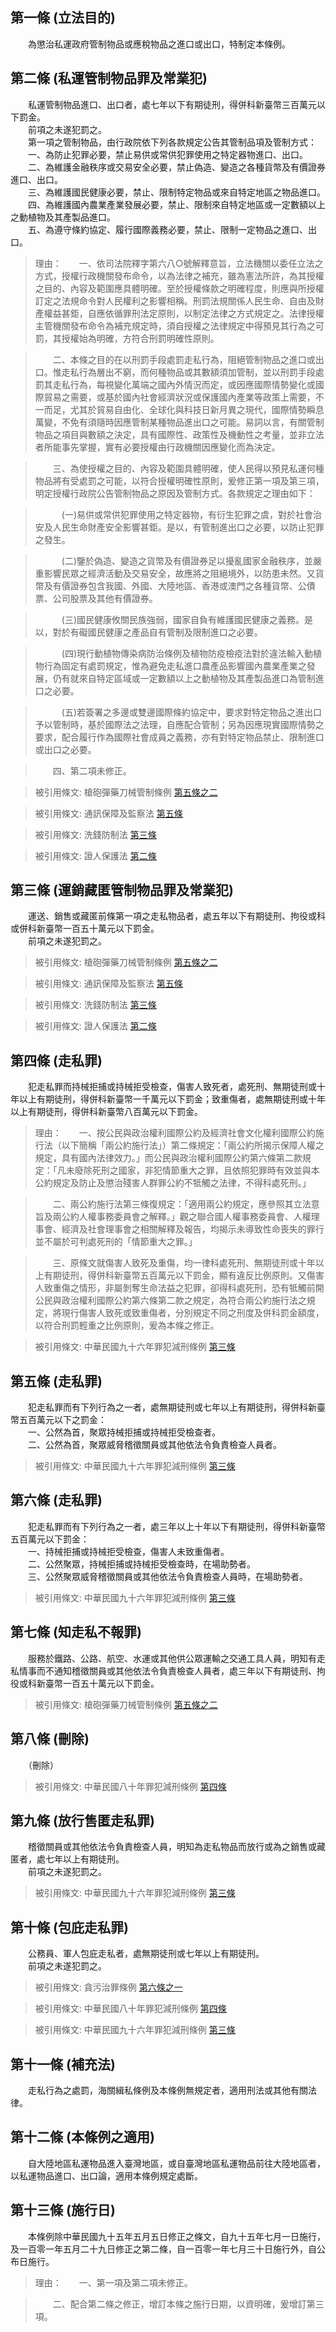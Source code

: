 第一條 (立法目的)
-----------------
　　為懲治私運政府管制物品或應稅物品之進口或出口，特制定本條例。  


第二條 (私運管制物品罪及常業犯)
-------------------------------
　　私運管制物品進口、出口者，處七年以下有期徒刑，得併科新臺幣三百萬元以下罰金。  
　　前項之未遂犯罰之。  
　　第一項之管制物品，由行政院依下列各款規定公告其管制品項及管制方式：  
　　一、為防止犯罪必要，禁止易供或常供犯罪使用之特定器物進口、出口。  
　　二、為維護金融秩序或交易安全必要，禁止偽造、變造之各種貨幣及有價證券進口、出口。  
　　三、為維護國民健康必要，禁止、限制特定物品或來自特定地區之物品進口。  
　　四、為維護國內農業產業發展必要，禁止、限制來自特定地區或一定數額以上之動植物及其產製品進口。  
　　五、為遵守條約協定、履行國際義務必要，禁止、限制一定物品之進口、出口。  
> 理由：　　一、依司法院釋字第六八○號解釋意旨，立法機關以委任立法之方式，授權行政機關發布命令，以為法律之補充，雖為憲法所許，為其授權之目的、內容及範圍應具體明確。至於授權條款之明確程度，則應與所授權訂定之法規命令對人民權利之影響相稱。刑罰法規關係人民生命、自由及財產權益甚鉅，自應依循罪刑法定原則，以制定法律之方式規定之。法律授權主管機關發布命令為補充規定時，須自授權之法律規定中得預見其行為之可罰，其授權始為明確，方符合刑罰明確性原則。

> 　　二、本條之目的在以刑罰手段處罰走私行為，阻絕管制物品之進口或出口。惟走私行為層出不窮，而何種物品或其數額須加管制，並以刑罰手段處罰其走私行為，每視變化萬端之國內外情況而定，或因應國際情勢變化或國際貿易之需要，或基於國內社會經濟狀況或保護國內產業等政策上需要，不一而足，尤其於貿易自由化、全球化與科技日新月異之現代，國際情勢瞬息萬變，不免有須隨時因應管制某種物品進出口之可能。易詞以言，有關管制物品之項目與數額之決定，具有國際性、政策性及機動性之考量，並非立法者所能事先掌握，實有必要授權由行政機關因應變化而為決定。

> 　　三、為使授權之目的、內容及範圍具體明確，使人民得以預見私運何種物品將有受處罰之可能，以符合授權明確性原則，爰修正第一項及第三項，明定授權行政院公告管制物品之原因及管制方式。各款規定之理由如下：

> 　　　(一)易供或常供犯罪使用之特定器物，有衍生犯罪之虞，對於社會治安及人民生命財產安全影響甚鉅。是以，有管制進出口之必要，以防止犯罪之發生。

> 　　　(二)鑒於偽造、變造之貨幣及有價證券足以擾亂國家金融秩序，並嚴重影響民眾之經濟活動及交易安全，故應將之阻絕境外，以防患未然。又貨幣及有價證券包含我國、外國、大陸地區、香港或澳門之各種貨幣、公債票、公司股票及其他有價證券。

> 　　　(三)國民健康攸關民族強弱，國家自負有維護國民健康之義務。是以，對於有礙國民健康之產品自有管制及限制進口之必要。

> 　　　(四)現行動植物傳染病防治條例及植物防疫檢疫法對於違法輸入動植物行為固定有處罰規定，惟為避免走私進口農產品影響國內農業產業之發展，仍有就來自特定區域或一定數額以上之動植物及其產製品進口為管制進口之必要。

> 　　　(五)若簽署之多邊或雙邊國際條約協定中，要求對特定物品之進出口予以管制時，基於國際法之法理，自應配合管制；另為因應現實國際情勢之要求，配合履行作為國際社會成員之義務，亦有對特定物品禁止、限制進口或出口之必要。

> 　　四、第二項未修正。

> 被引用條文: 槍砲彈藥刀械管制條例 [第五條之二](../../內政/警政/槍砲彈藥刀械管制條例.md#第五條之二)

> 被引用條文: 通訊保障及監察法 [第五條](../../交通建設/電信/通訊保障及監察法.md#第五條-得發通訊監察書之情形)

> 被引用條文: 洗錢防制法 [第三條](../../法務/保護業務/洗錢防制法.md#第三條-特定犯罪)

> 被引用條文: 證人保護法 [第二條](../../內政/警政/證人保護法.md#第二條-刑事案件之範圍)



第三條 (運銷藏匿管制物品罪及常業犯)
-----------------------------------
　　運送、銷售或藏匿前條第一項之走私物品者，處五年以下有期徒刑、拘役或科或併科新臺幣一百五十萬元以下罰金。  
　　前項之未遂犯罰之。  
> 被引用條文: 槍砲彈藥刀械管制條例 [第五條之二](../../內政/警政/槍砲彈藥刀械管制條例.md#第五條之二)

> 被引用條文: 通訊保障及監察法 [第五條](../../交通建設/電信/通訊保障及監察法.md#第五條-得發通訊監察書之情形)

> 被引用條文: 洗錢防制法 [第三條](../../法務/保護業務/洗錢防制法.md#第三條-特定犯罪)

> 被引用條文: 證人保護法 [第二條](../../內政/警政/證人保護法.md#第二條-刑事案件之範圍)



第四條 (走私罪)
---------------
　　犯走私罪而持械拒捕或持械拒受檢查，傷害人致死者，處死刑、無期徒刑或十年以上有期徒刑，得併科新臺幣一千萬元以下罰金；致重傷者，處無期徒刑或十年以上有期徒刑，得併科新臺幣八百萬元以下罰金。  
> 理由：　　一、按公民與政治權利國際公約及經濟社會文化權利國際公約施行法（以下簡稱「兩公約施行法」）第二條規定：「兩公約所揭示保障人權之規定，具有國內法律效力。」而公民與政治權利國際公約第六條第二款規定：「凡未廢除死刑之國家，非犯情節重大之罪，且依照犯罪時有效並與本公約規定及防止及懲治殘害人群罪公約不牴觸之法律，不得科處死刑。」

> 　　二、兩公約施行法第三條復規定：「適用兩公約規定，應參照其立法意旨及兩公約人權事務委員會之解釋。」觀之聯合國人權事務委員會、人權理事會、經濟及社會理事會之相關解釋及報告，均揭示未導致性命喪失的罪行並不屬於可判處死刑的「情節重大之罪。」

> 　　三、原條文就傷害人致死及重傷，均一律科處死刑、無期徒刑或十年以上有期徒刑，得併科新臺幣五百萬元以下罰金，顯有違反比例原則。又傷害人致重傷之情形，非屬剝奪生命法益之犯罪，卻得科處死刑，恐有牴觸前開公民與政治權利國際公約第六條第二款之規定，為符合兩公約施行法之規定，將現行傷害人致死或致重傷者，分別規定不同之刑度及併科罰金額度，以符合刑罰輕重之比例原則，爰為本條之修正。

> 被引用條文: 中華民國九十六年罪犯減刑條例 [第三條](../../法務/檢察事務/中華民國九十六年罪犯減刑條例.md#第三條-減刑之例外規定)



第五條 (走私罪)
---------------
　　犯走私罪而有下列行為之一者，處無期徒刑或七年以上有期徒刑，得併科新臺幣五百萬元以下之罰金：  
　　一、公然為首，聚眾持械拒捕或持械拒受檢查者。  
　　二、公然為首，聚眾威脅稽徵關員或其他依法令負責檢查人員者。  
> 被引用條文: 中華民國九十六年罪犯減刑條例 [第三條](../../法務/檢察事務/中華民國九十六年罪犯減刑條例.md#第三條-減刑之例外規定)



第六條 (走私罪)
---------------
　　犯走私罪而有下列行為之一者，處三年以上十年以下有期徒刑，得併科新臺幣五百萬元以下罰金：  
　　一、持械拒捕或持械拒受檢查，傷害人未致重傷者。  
　　二、公然聚眾，持械拒捕或持械拒受檢查時，在場助勢者。  
　　三、公然聚眾威脅稽徵關員或其他依法令負責檢查人員時，在場助勢者。  
> 被引用條文: 中華民國九十六年罪犯減刑條例 [第三條](../../法務/檢察事務/中華民國九十六年罪犯減刑條例.md#第三條-減刑之例外規定)



第七條 (知走私不報罪)
---------------------
　　服務於鐵路、公路、航空、水運或其他供公眾運輸之交通工具人員，明知有走私情事而不通知稽徵關員或其他依法令負責檢查人員者，處三年以下有期徒刑、拘役或科新臺幣一百五十萬元以下罰金。  
> 被引用條文: 槍砲彈藥刀械管制條例 [第五條之二](../../內政/警政/槍砲彈藥刀械管制條例.md#第五條之二)



第八條 (刪除)
-------------
　　（刪除）  
> 被引用條文: 中華民國八十年罪犯減刑條例 [第四條](../../法務/檢察事務/中華民國八十年罪犯減刑條例.md#第四條-甲類減刑之犯罪類型)



第九條 (放行售匿走私罪)
-----------------------
　　稽徵關員或其他依法令負責檢查人員，明知為走私物品而放行或為之銷售或藏匿者，處七年以上有期徒刑。  
　　前項之未遂犯罰之。  
> 被引用條文: 中華民國九十六年罪犯減刑條例 [第三條](../../法務/檢察事務/中華民國九十六年罪犯減刑條例.md#第三條-減刑之例外規定)



第十條 (包庇走私罪)
-------------------
　　公務員、軍人包庇走私者，處無期徒刑或七年以上有期徒刑。  
　　前項之未遂犯罰之。  
> 被引用條文: 貪污治罪條例 [第六條之一](../../法務/刑事/貪污治罪條例.md#第六條之一)

> 被引用條文: 中華民國八十年罪犯減刑條例 [第四條](../../法務/檢察事務/中華民國八十年罪犯減刑條例.md#第四條-甲類減刑之犯罪類型)

> 被引用條文: 中華民國九十六年罪犯減刑條例 [第三條](../../法務/檢察事務/中華民國九十六年罪犯減刑條例.md#第三條-減刑之例外規定)



第十一條 (補充法)
-----------------
　　走私行為之處罰，海關緝私條例及本條例無規定者，適用刑法或其他有關法律。  


第十二條 (本條例之適用)
-----------------------
　　自大陸地區私運物品進入臺灣地區，或自臺灣地區私運物品前往大陸地區者，以私運物品進口、出口論，適用本條例規定處斷。  


第十三條 (施行日)
-----------------
　　本條例除中華民國九十五年五月五日修正之條文，自九十五年七月一日施行，及一百零一年五月二十九日修正之第二條，自一百零一年七月三十日施行外，自公布日施行。  
> 理由：　　一、第一項及第二項未修正。

> 　　二、配合第二條之修正，增訂本條之施行日期，以資明確，爰增訂第三項。